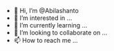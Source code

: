 - 👋 Hi, I’m @Abilashanto
- 👀 I’m interested in ...
- 🌱 I’m currently learning ...
- 💞️ I’m looking to collaborate on ...
- 📫 How to reach me ...

<!---
Abilashanto/Abilashanto is a ✨ special ✨ repository because its `README.md` (this file) appears on your GitHub profile.
You can click the Preview link to take a look at your changes.
--->
